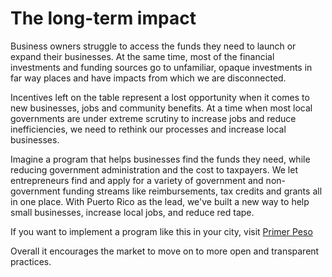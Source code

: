 # The long-term impact

Business owners struggle to access the funds they need to launch or expand their businesses. At the same time, most of the financial investments and funding sources go to unfamiliar, opaque investments in far way places and have impacts from which we are disconnected.

Incentives left on the table represent a lost opportunity when it comes to new businesses, jobs and community benefits. At a time when most local governments are under extreme scrutiny to increase jobs and reduce inefficiencies, we need to rethink our processes and increase local businesses.

Imagine a program that helps businesses find the funds they need, while reducing government administration and the cost to taxpayers.
We let entrepreneurs find and apply for a variety of government and non-government funding streams like reimbursements, tax credits and grants all in one place.
With Puerto Rico as the lead, we've built a new way to help small businesses, increase local jobs, and reduce red tape.

If you want to implement a program like this in your city, visit [Primer Peso](primerpeso.com/contact)


Overall it encourages the market to move on to more open and transparent practices.





